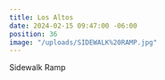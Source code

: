 ```yaml
---
title: Los Altos
date: 2024-02-15 09:47:00 -06:00
position: 36
image: "/uploads/SIDEWALK%20RAMP.jpg"
---
```


Sidewalk Ramp